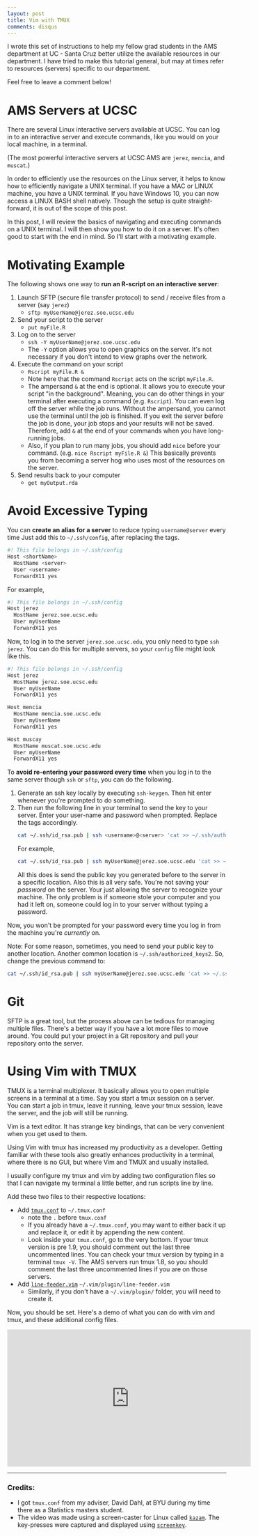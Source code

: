 ```yaml
---
layout: post
title: Vim with TMUX
comments: disqus
---
```


I wrote this set of instructions to help my fellow grad students in the AMS
department at UC - Santa Cruz better utilize the available resources in our
department. I have tried to make this tutorial general, but may at times
refer to resources (servers) specific to our department.

Feel free to leave a comment below!

# AMS Servers at UCSC
There are several Linux interactive servers available at UCSC. You can log in to
an interactive server and execute commands, like you would on your local
machine, in a terminal. 

(The most powerful interactive servers at UCSC AMS are `jerez`, `mencia`, and
`muscat`.)

In order to efficiently use the resources on the Linux server, it helps to know
how to efficiently navigate a UNIX terminal. If you have a MAC or LINUX
machine, you have a UNIX terminal. If you have Windows 10, you can now access a
LINUX BASH shell natively.  Though the setup is quite straight-forward, it is
out of the scope of this post.

In this post, I will review the basics of navigating and executing
commands on a UNIX terminal. I will then show you how to do it on a server.
It's often good to start with the end in mind. So I'll start with a motivating
example.

# Motivating Example
The following shows one way to **run an R-script on an interactive server**:

1. Launch SFTP (secure file transfer protocol) to send / receive files from a server (say `jerez`)
   - `sftp myUserName@jerez.soe.ucsc.edu`
2. Send your script to the server
    - `put myFile.R`
3. Log on to the server
    - `ssh -Y myUserName@jerez.soe.ucsc.edu`
    - The `-Y` option allows you to open graphics on the server. It's not necessary if you don't intend to view graphs over the network.
4. Execute the command on your script
    - `Rscript myFile.R &`
    - Note here that the command `Rscript` acts on the script `myFile.R`.
    - The ampersand `&` at the end is optional. It allows you to execute
      your script "in the background". Meaning, you can do other things in
      your terminal after executing a command (e.g. `Rscript`). You can 
      even log off the server while the job runs. Without the ampersand, 
      you cannot use the terminal until the job is finished. If you
      exit the server before the job is done, your job stops and your
      results will not be saved. Therefore, add `&` at the end of your commands
      when you have long-running jobs.
    - Also, if you plan to run many jobs, you should add `nice` before your
      command. (e.g. `nice Rscript myFile.R &`) This basically prevents you
      from becoming a server hog who uses most of the resources on the server.
5. Send results back to your computer
    - `get myOutput.rda`

<!--TODO:Insert a video here -->

# Avoid Excessive Typing 
You can **create an alias for a server** to reduce typing `username@server` every time
Just add this to `~/.ssh/config`, after replacing the tags.


```bash
#! This file belongs in ~/.ssh/config
Host <shortName>
  HostName <server>
  User <username>
  ForwardX11 yes
```

For example, 
```bash
#! This file belongs in ~/.ssh/config
Host jerez
  HostName jerez.soe.ucsc.edu
  User myUserName
  ForwardX11 yes
```

Now, to log in to the server `jerez.soe.ucsc.edu`, you only need to type `ssh jerez`.
You can do this for multiple servers, so your `config` file might look like this.

```bash
#! This file belongs in ~/.ssh/config
Host jerez
  HostName jerez.soe.ucsc.edu
  User myUserName
  ForwardX11 yes

Host mencia
  HostName mencia.soe.ucsc.edu
  User myUserName
  ForwardX11 yes

Host muscay
  HostName muscat.soe.ucsc.edu
  User myUserName
  ForwardX11 yes
```



To **avoid re-entering your password every time** when you log in to the same server
though `ssh` or `sftp`, you can do the following.

1. Generate an ssh key locally by executing `ssh-keygen`. Then hit enter
   whenever you're prompted to do something.
2. Then run the following line in your terminal to send the key to your server.
   Enter your user-name and password when prompted. Replace the tags accordingly.
   ```bash
   cat ~/.ssh/id_rsa.pub | ssh <username>@<server> 'cat >> ~/.ssh/authorized_keys'
   ```
   For example,
   ```bash
   cat ~/.ssh/id_rsa.pub | ssh myUserName@jerez.soe.ucsc.edu 'cat >> ~/.ssh/authorized_keys'
   ```
   All this does is send the public key you generated before to the server in a
   specific location. Also this is all very safe. You're not saving your *password* on the server.
   Your just allowing the server to recognize your machine. The only problem is if someone 
   stole your computer and you had it left on, someone could log in to your server without
   typing a password.

Now, you won't be prompted for your password every time you log in from the machine you're
*currently* on.

Note: For some reason, sometimes, you need to send your public key to another location. Another
common location is `~/.ssh/authorized_keys2`. So, change the previous command to:
```bash
cat ~/.ssh/id_rsa.pub | ssh myUserName@jerez.soe.ucsc.edu 'cat >> ~/.ssh/authorized_keys2'
```

# Git
SFTP is a great tool, but the process above can be tedious for managing
multiple files.  There's a better way if you have a lot more files to move
around. You could put your project in a Git repository and pull your repository
onto the server. 

<!--TODO: Put an example here. -->


# Using Vim with TMUX
TMUX is a terminal multiplexer. It basically allows you to open multiple
screens in a terminal at a time. Say you start a tmux session on a server. You
can start a job in tmux, leave it running, leave your tmux session, leave the
server, and the job will still be running.

Vim is a text editor. It has strange key bindings, that can be very convenient
when you get used to them.

Using Vim with tmux has increased my productivity as a developer. Getting familiar
with these tools also greatly enhances productivity in a terminal, where there
is no GUI, but where Vim and TMUX and usually installed.

I usually configure my tmux and vim by adding two configuration files so that I
can navigate my terminal a little better, and run scripts line by line.

Add these two files to their respective locations:
- Add [`tmux.conf`][1] to `~/.tmux.conf`
    - note the `.` before `tmux.conf`
    - If you already have a `~/.tmux.conf`, you may want to either back it up
      and replace it, or edit it by appending the new content.
    - Look inside your `tmux.conf`, go to the very bottom.  If your tmux
      version is pre 1.9, you should comment out the last three uncommented
      lines. You can check your tmux version by typing in a terminal `tmux -V`.
      The AMS servers run tmux 1.8, so you should comment the last three uncommented
      lines if you are on those servers.
- Add [`line-feeder.vim`][2] `~/.vim/plugin/line-feeder.vim`
    - Similarly, if you don't have a `~/.vim/plugin/` folder, you will need to
      create it.

Now, you should be set. Here's a demo of what you can do with vim and tmux, and
these additional config files.

<iframe width="560" height="315"
src="https://www.youtube.com/embed/Ckjh0r9Pn3Q" frameborder="0"
allow="accelerometer; autoplay; encrypted-media; gyroscope; picture-in-picture"
allowfullscreen></iframe>

---

### Credits:

- I got `tmux.conf` from my adviser, David Dahl,  at BYU during my time there
  as a Statistics masters student.
- The video was made using a screen-caster for Linux called [`kazam`][3]. The
  key-presses were captured and displayed using [`screenkey`][4].

[1]: /assets/vim-tmux/tmux.conf
[2]: /assets/vim-tmux/line-feeder.vim
[3]: https://launchpad.net/kazam
[4]: https://gitlab.com/wavexx/screenkey
